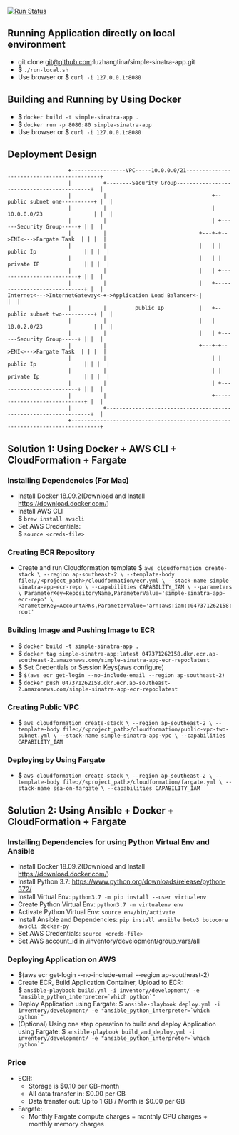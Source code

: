 [![Run Status](https://api.shippable.com/projects/5c973d7a5142dd0007ec69ca/badge?branch=master)](https://luzhangtina.github.io/)

## Running Application directly on local environment
  - git clone git@github.com:luzhangtina/simple-sinatra-app.git
  - $ `./run-local.sh`
  - Use browser or $ `curl -i 127.0.0.1:8080`

## Building and Running by Using Docker
  - $ `docker build -t simple-sinatra-app .`
  - $ `docker run -p 8080:80 simple-sinatra-app`
  - Use browser or $ `curl -i 127.0.0.1:8080`
  
## Deployment Design
```
                   +-----------------VPC-----10.0.0.0/21-------------------------------------------+
                   |          +--------Security Group-------------------------------------------+  |
                   |          |                                 +--public subnet one----------+ |  |
                   |          |                                 |  10.0.0.0/23                | |  |
                   |          |                                 | +------Security Group-----+ | |  |
                   |          |                             +---+-+-->ENI<--->Fargate Task  | | |  |
                   |          |                             |   | | public Ip               | | |  |
                   |          |                             |   | | private IP              | | |  |
                   |          |                             |   | +-------------------------+ | |  |
                   |          |                             |   +-----------------------------+ |  |
Internet<--->InternetGateway<-+->Application Load Balancer<-|                                   |  |
                   |          |         public Ip           |   +--public subnet two----------+ |  |
                   |          |                             |   |  10.0.2.0/23                | |  |
                   |          |                             |   | +------Security Group-----+ | |  |
                   |          |                             +---+-+-->ENI<--->Fargate Task  | | |  |
                   |          |                                 | | public Ip               | | |  |
                   |          |                                 | | private Ip              | | |  |
                   |          |                                 | +-------------------------+ | |  |
                   |          |                                 +-----------------------------+ |  |
                   |          +-----------------------------------------------------------------+  |
                   +-------------------------------------------------------------------------------+

```

## Solution 1: Using Docker + AWS CLI + CloudFormation + Fargate

### Installing Dependencies (For Mac)
 - Install Docker 18.09.2(Download and Install https://download.docker.com/)
 - Install AWS CLI  
   $ `brew install awscli`
 - Set AWS Credentials:   
   $ `source <creds-file>`
 
### Creating ECR Repository
  - Create and run Cloudformation template
    $ `aws cloudformation create-stack \
    --region ap-southeast-2 \
    --template-body file://<project_path>/cloudformation/ecr.yml \
    --stack-name simple-sinatra-app-ecr-repo \
    --capabilities CAPABILITY_IAM \
    --parameters \
        ParameterKey=RepositoryName,ParameterValue='simple-sinatra-app-ecr-repo' \
        ParameterKey=AccountARNs,ParameterValue='arn:aws:iam::047371262158:root'`
        
### Building Image and Pushing Image to ECR
  - $ `docker build -t simple-sinatra-app .`
  - $ `docker tag simple-sinatra-app:latest 047371262158.dkr.ecr.ap-southeast-2.amazonaws.com/simple-sinatra-app-ecr-repo:latest`
  - $ Set Credentials or Session Keys(aws configure)
  - $ `$(aws ecr get-login --no-include-email --region ap-southeast-2)`
  - $ `docker push 047371262158.dkr.ecr.ap-southeast-2.amazonaws.com/simple-sinatra-app-ecr-repo:latest`

### Creating Public VPC
  - $ `aws cloudformation create-stack \
    --region ap-southeast-2 \
    --template-body file://<project_path>/cloudformation/public-vpc-two-subnet.yml \
    --stack-name simple-sinatra-app-vpc \
    --capabilities CAPABILITY_IAM `

### Deploying by Using Fargate
  - $ `aws cloudformation create-stack \
    --region ap-southeast-2 \
    --template-body file://<project_path>/cloudformation/fargate.yml \
    --stack-name ssa-on-fargate \
    --capabilities CAPABILITY_IAM `
    
## Solution 2: Using Ansible + Docker + CloudFormation + Fargate

### Installing Dependencies for using Python Virtual Env and Ansible
 - Install Docker 18.09.2(Download and Install https://download.docker.com/)
 - Install Python 3.7: https://www.python.org/downloads/release/python-372/
 - Install Virtual Env: `python3.7 -m pip install --user virtualenv`
 - Create Python Virtual Env: `python3.7 -m virtualenv env`
 - Activate Python Virtual Env: `source env/bin/activate`
 - Install Ansible and Dependencies: `pip install ansible boto3 botocore awscli docker-py`
 - Set AWS Credentials: `source <creds-file>`
 - Set AWS account_id in /inventory/development/group_vars/all

### Deploying Application on AWS
 - $(aws ecr get-login --no-include-email --region ap-southeast-2)
 - Create ECR, Build Application Container, Upload to ECR:  
   $ ``ansible-playbook build.yml -i inventory/development/ -e "ansible_python_interpreter=`which python`"``
 - Deploy Application using Fargate: 
   $ ``ansible-playbook deploy.yml -i inventory/development/ -e "ansible_python_interpreter=`which python`"``
 - (Optional) Using one step operation to build and deploy Application using Fargate: 
   $ ``ansible-playbook build_and_deploy.yml -i inventory/development/ -e "ansible_python_interpreter=`which python`"``

### Price
 - ECR: 
   - Storage is $0.10 per GB-month
   - All data transfer in: $0.00 per GB
   - Data transfer out: Up to 1 GB / Month is $0.00 per GB
 - Fargate: 
   - Monthly Fargate compute charges = monthly CPU charges + monthly memory charges


